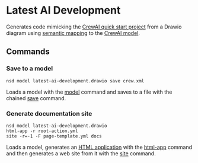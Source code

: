 # Latest AI Development

Generates code mimicking the [CrewAI quick start project](https://docs.crewai.com/quickstart) 
from a Drawio diagram using [semantic mapping](https://docs.nasdanika.org/core/mapping/index.htm)
to the [CrewAI model](https://crew-ai.models.nasdanika.org/).

## Commands

### Save to a model
``nsd model latest-ai-development.drawio save crew.xml``

Loads a model with the [model](https://docs.nasdanika.org/nsd-cli/nsd/model/index.html) command 
and saves to a file with the chained [save](https://docs.nasdanika.org/nsd-cli/nsd/model/save/index.html) command.

### Generate documentation site

```
nsd model latest-ai-development.drawio 
html-app -r root-action.yml 
site -r=-1 -F page-template.yml docs
```

Loads a model, generates an [HTML application](https://html-app.models.nasdanika.org/index.html)
with the [html-app](https://docs.nasdanika.org/nsd-cli/nsd/model/html-app/index.html) command
and then generates a web site from it with the [site](https://docs.nasdanika.org/nsd-cli/nsd/model/html-app/site/index.html) command.

